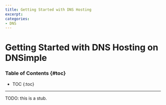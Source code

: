 ```yaml
---
title: Getting Started with DNS Hosting
excerpt:
categories:
- DNS
---
```


# Getting Started with DNS Hosting on DNSimple

### Table of Contents {#toc}

* TOC
{:toc}

---

TODO: this is a stub.
